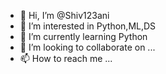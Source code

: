 - 👋 Hi, I’m @Shiv123ani
- 👀 I’m interested in Python,ML,DS
- 🌱 I’m currently learning Python
- 💞️ I’m looking to collaborate on ...
- 📫 How to reach me ...

<!---
Shiv123ani/Shiv123ani is a ✨ special ✨ repository because its `README.md` (this file) appears on your GitHub profile.
You can click the Preview link to take a look at your changes.
--->
